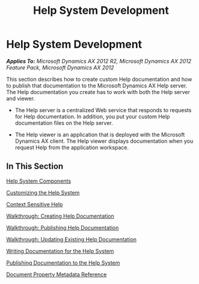 ﻿---
title: Help System Development
TOCTitle: Help System
ms:assetid: bd7a0ab3-03ce-4174-b7a4-a21339c6bf34
ms:mtpsurl: https://msdn.microsoft.com/en-us/library/Gg882383(v=AX.60)
ms:contentKeyID: 35257210
ms.date: 04/17/2013
mtps_version: v=AX.60
---

# Help System Development 


_**Applies To:** Microsoft Dynamics AX 2012 R2, Microsoft Dynamics AX 2012 Feature Pack, Microsoft Dynamics AX 2012_

This section describes how to create custom Help documentation and how to publish that documentation to the Microsoft Dynamics AX Help server. The Help documentation you create has to work with both the Help server and viewer.

  - The Help server is a centralized Web service that responds to requests for Help documentation. In addition, you put your custom Help documentation files on the Help server.

  - The Help viewer is an application that is deployed with the Microsoft Dynamics AX client. The Help viewer displays documentation when you request Help from the application workspace.

## In This Section

[Help System Components](help-system-components.md)

[Customizing the Help System](customizing-the-help-system.md)

[Context Sensitive Help](context-sensitive-help.md)

[Walkthrough: Creating Help Documentation](walkthrough-creating-help-documentation.md)

[Walkthrough: Publishing Help Documentation](walkthrough-publishing-help-documentation.md)

[Walkthrough: Updating Existing Help Documentation](walkthrough-updating-existing-help-documentation.md)

[Writing Documentation for the Help System](writing-documentation-for-the-help-system.md)

[Publishing Documentation to the Help System](publishing-documentation-to-the-help-system.md)

[Document Property Metadata Reference](document-property-metadata-reference.md)

